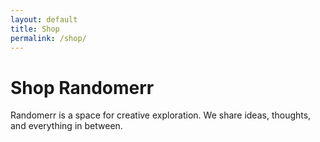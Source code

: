 ```yaml
---
layout: default
title: Shop
permalink: /shop/
---
```


# Shop Randomerr

Randomerr is a space for creative exploration. We share ideas, thoughts, and everything in between.

<div id="product-container"></div>

<script>
// Fetch the product data from the JSON file
fetch('permalink: /products.json')
    .then(response => response.json())
    .then(data => {
        // Access the product data from the JSON result
        const product = data.result[0];

        // Create a container to display the product
        const productContainer = document.getElementById('product-container');

        // Build the HTML structure for the product
        const productHTML = `
            <div class="product">
                <img src="${product.image}" alt="${product.title}" style="max-width: 300px; height: auto; margin-bottom: 15px;">
                <h2>${product.title}</h2>
                <p>${product.description}</p>
                <p><strong>Brand:</strong> ${product.brand}</p>
                <p><strong>Origin:</strong> ${product.origin_country}</p>
                <p class="price" style="font-size: 20px; color: #333; margin-top: 10px;">$${product.price} ${product.currency}</p>
            </div>
        `;

        // Insert the product HTML into the container
        productContainer.innerHTML = productHTML;
    })
    .catch(error => {
        console.error('Error fetching the product data:', error);
    });
</script>
